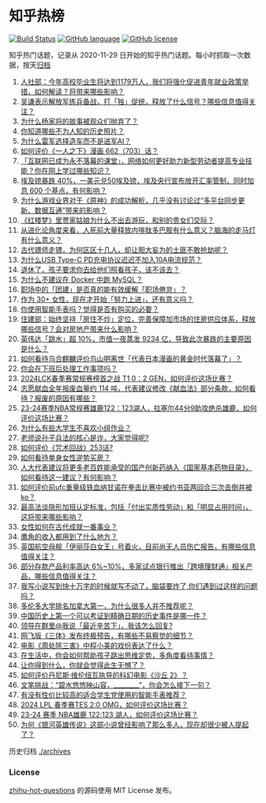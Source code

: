 # 知乎热榜
[![Build Status](https://github.com/ToWeLong/zhihu-hot-questions/workflows/CI/badge.svg)](https://github.com/ToWeLong/zhihu-hot-questions/actions)
[![GitHub language](https://img.shields.io/badge/language-golang-orange.svg)](https://golang.org/)
[![GitHub license](https://img.shields.io/github/license/ToWeLong/zhihu-hot-questions)](https://github.com/ToWeLong/zhihu-hot-questions/blob/main/LICENSE)

知乎热门话题，记录从 2020-11-29 日开始的知乎热门话题。每小时抓取一次数据，按天[归档](./archives)

<!-- BEGIN -->

1. [人社部：今年高校毕业生将达到1179万人，我们将强化促进青年就业政策举措，如何解读？将带来哪些影响？](https://www.zhihu.com/question/647742966)
1. [吴谦表示解放军练兵备战，打「独」促统，释放了什么信号？哪些信息值得关注？](https://www.zhihu.com/question/647778769)
1. [为什么杨家将的故事被观众们抛弃了？](https://www.zhihu.com/question/647151836)
1. [你知道哪些不为人知的历史照片？](https://www.zhihu.com/question/647597156)
1. [为什么雷军选择造车而不是进军AI？](https://www.zhihu.com/question/646883941)
1. [如何评价《一人之下》漫画 662（703）话？](https://www.zhihu.com/question/647497393)
1. [「互联网已成为永不落幕的课堂」，网络如何更好助力新型劳动者提高专业技能？你在网上学过哪些知识？](https://www.zhihu.com/question/647862740)
1. [埃及镑暴跌 40%，一美元兑50埃及镑，埃及央行宣布放开汇率管制，同时加息 600 个基点，有何影响？](https://www.zhihu.com/question/647445115)
1. [为什么游戏业界对于《原神》的成功解析，几乎没有讨论过“多平台同步更新、数据互通”带来的影响？](https://www.zhihu.com/question/647433952)
1. [《红楼梦》里贾家姑娘为什么不出去游玩，和别的贵女们交际？](https://www.zhihu.com/question/647601636)
1. [从进化论角度来看，人死前大量释放内啡肽多巴胺有什么意义？脑海的走马灯有什么意义？](https://www.zhihu.com/question/639567256)
1. [古代镖师走镖，为何区区十几人，却让胆大妄为的土匪不敢抢劫呢？](https://www.zhihu.com/question/624944310)
1. [为什么USB Type-C PD充电协议迟迟不加入10A电流规范？](https://www.zhihu.com/question/646612579)
1. [退休了，孩子要求你去给他们照看孩子，该不该去？](https://www.zhihu.com/question/646914596)
1. [为什么不建议在 Docker 中跑 MySQL？](https://www.zhihu.com/question/627105598)
1. [职场中的「团建」是否真的能有效缓解「职场倦怠」？](https://www.zhihu.com/question/646576385)
1. [作为 30+ 女性，现在才开始「努力上进」，还有意义吗？](https://www.zhihu.com/question/645945700)
1. [你使用智能手表吗？觉得是否有购买的必要？](https://www.zhihu.com/question/637628717)
1. [住建部：始终坚持「房住不炒」定位，完善保障加市场的住房供应体系，释放哪些信号？会对房地产带来什么影响？](https://www.zhihu.com/question/647743204)
1. [英伟达「跳水」超 10%，市值一夜蒸发 9234 亿，导致此次暴跌的主要原因是什么？](https://www.zhihu.com/question/647709306)
1. [如何看待乌合麒麟评价鸟山明离世「代表日本漫画的黄金时代落幕了」？](https://www.zhihu.com/question/647599785)
1. [你会在下班后处理工作事项吗？](https://www.zhihu.com/question/639713511)
1. [2024LCK春季赛常规赛榜首之战 T1 0：2 GEN，如何评价这场比赛？](https://www.zhihu.com/question/647745065)
1. [志愿献血全年报废血量约 114 吨，代表建议修改《献血法》部分条款，如何看待？报废的原因有哪些？](https://www.zhihu.com/question/647148461)
1. [23-24赛季NBA常规赛雄鹿122：123湖人，拉塞尔44分9助攻绝杀雄鹿，如何评价这场比赛？](https://www.zhihu.com/question/647734894)
1. [为什么有些大学生不喜欢小组作业？](https://www.zhihu.com/question/642457628)
1. [老师说孙子兵法的核心是诈，大家觉得呢?](https://www.zhihu.com/question/541378635)
1. [如何评价《咒术回战》253话?](https://www.zhihu.com/question/647438487)
1. [如何看待单身女性逆势买房？](https://www.zhihu.com/question/647552158)
1. [人大代表建议将更多老百姓能承受的国产创新药纳入《国家基本药物目录》，如何看待这一建议？有何影响？](https://www.zhihu.com/question/647555859)
1. [如何评价前ufc重量级铁血纳甘诺在拳击比赛中被约书亚两回合三次击倒并被ko？](https://www.zhihu.com/question/647698777)
1. [最高法谈隐形加班认定标准，包括「付出实质性劳动」和「明显占用时间」，这将带来哪些影响？](https://www.zhihu.com/question/647546272)
1. [女性如何在古代成就一番事业？](https://www.zhihu.com/question/641348364)
1. [鹰角的收入都用到了什么地方？](https://www.zhihu.com/question/476945629)
1. [英国航空母舰「伊丽莎白女王」号着火，目前尚无人员伤亡报告，有哪些信息值得关注？](https://www.zhihu.com/question/647875335)
1. [部分存款产品利率高达 6%~10%，多家试点银行推出「跨境理财通」相关产品，哪些信息值得关注？](https://www.zhihu.com/question/647871470)
1. [我写小说写到快十万字的时候就写不动了，脑袋要炸了,你们遇到过这样的问题吗？](https://www.zhihu.com/question/638853268)
1. [多伦多大学排名加拿大第一，为什么很多人并不推荐呢？](https://www.zhihu.com/question/314764524)
1. [中国历史上第一个可以考证到精确日期的历史事件是哪一件？](https://www.zhihu.com/question/644408539)
1. [领导在群里@我说「最近辛苦下」，我该怎么回复?](https://www.zhihu.com/question/646303584)
1. [网飞版《三体》发布终极预告，有哪些不易察觉的细节？](https://www.zhihu.com/question/647554680)
1. [电影《周处除三害》中程小美的戏份表达了什么？](https://www.zhihu.com/question/647215787)
1. [在生活中，你会如何帮助孩子跳出思维定势，多角度看待事情？](https://www.zhihu.com/question/643197977)
1. [让你得到什么，你就会觉得此生无憾了？](https://www.zhihu.com/question/646825151)
1. [如何评价丹尼斯·维伦纽瓦执导的科幻电影《沙丘 2》？](https://www.zhihu.com/question/647202668)
1. [文笔挑战：“碧水悠悠映山容，________”，你会怎么接下一句？](https://www.zhihu.com/question/647693454)
1. [有没有性价比较高的适合学生党使用的智能手表推荐？](https://www.zhihu.com/question/645096593)
1. [2024 LPL 春季赛TES 2:0 OMG，如何评价这场比赛？](https://www.zhihu.com/question/647622866)
1. [23-24 赛季 NBA雄鹿 122:123 湖人，如何评价这场比赛？](https://www.zhihu.com/question/647708369)
1. [为何《银河英雄传说》这部小说曾经影响了那么多人，现在却很少被人提起了？](https://www.zhihu.com/question/21552327)

<!-- END -->

历史归档 [./archives](./archives)


### License
[zhihu-hot-questions](https://github.com/towelong/zhihu-hot-questions) 的源码使用 MIT License 发布。
